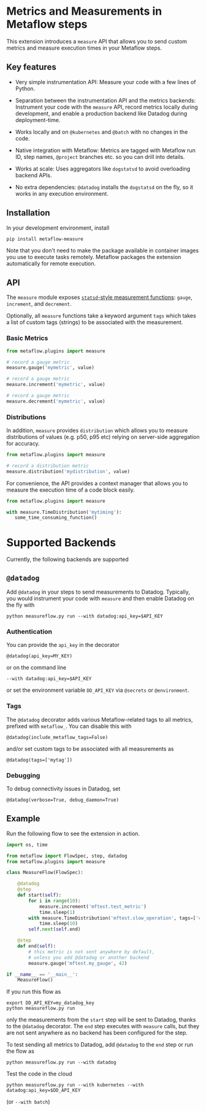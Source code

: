 
# Metrics and Measurements in Metaflow steps

This extension introduces a `measure` API that allows you to send custom
metrics and measure execution times in your Metaflow steps.

## Key features

 - Very simple instrumentation API: Measure your code with a few
   lines of Python.

 - Separation between the instrumentation API and the metrics
   backends: Instrument your code with the `measure` API,
   record metrics locally during development, and enable a
   production backend like Datadog during deployment-time.

 - Works locally and on `@kubernetes` and `@batch` with no
   changes in the code.

 - Native integration with Metaflow: Metrics are tagged
   with Metaflow run ID, step names, `@project` branches
   etc. so you can drill into details.

 - Works at scale: Uses aggregators like `dogstatsd` to
   avoid overloading backend APIs.

 - No extra dependencies: `@datadog` installs the
   `dogstatsd` on the fly, so it works in any execution
   environment.

## Installation

In your development environment, install
```
pip install metaflow-measure
```
Note that you don't need to make the package available in
container images you use to execute tasks remotely. Metaflow
packages the extension automatically for remote execution.

## API

The `measure` module exposes [`statsd`-style measurement
functions](https://docs.datadoghq.com/metrics/custom_metrics/dogstatsd_metrics_submission/):
`gauge`, `increment`, and `decrement`.

Optionally, all `measure` functions take a keyword argument
`tags` which takes a list of custom tags (strings) to be
associated with the measurement.

### Basic Metrics

```python
from metaflow.plugins import measure

# record a gauge metric
measure.gauge('mymetric', value)

# record a gauge metric
measure.increment('mymetric', value)

# record a gauge metric
measure.decrement('mymetric', value)
```

### Distributions

In addition, `measure` provides `distribution` which allows
you to measure distributions of values (e.g. p50, p95 etc) relying
on server-side aggregation for accuracy.

```python
from metaflow.plugins import measure

# record a distribution metric
measure.distribution('mydistribution', value)

```

For convenience, the API provides a context manager that
allows you to measure the execution time of a code block easily.

```python
from metaflow.plugins import measure

with measure.TimeDistribution('mytiming'):
   some_time_consuming_function()
```

# Supported Backends

Currently, the following backends are supported

## `@datadog`

Add `@datadog` in your steps to send measurements to Datadog.
Typically, you would instrument your code with `measure` and
then enable Datadog on the fly with

```
python measureflow.py run --with datadog:api_key=$API_KEY
```

### Authentication

You can provide the `api_key` in the decorator
```
@datadog(api_key=MY_KEY)
```
or on the command line
```
--with datadog:api_key=$API_KEY
```
or set the environment variable `DD_API_KEY` via `@secrets` or
`@environment`.

### Tags

The `@datadog` decorator adds various Metaflow-related tags
to all metrics, prefixed with `metaflow_`. You can disable
this with
```
@datadog(include_metaflow_tags=False)
```
and/or set custom tags to be associated with all measurements as
```
@datadog(tags=['mytag'])
```

### Debugging

To debug connectivity issues in Datadog, set
```
@datadog(verbose=True, debug_daemon=True)
```

## Example

Run the following flow to see the extension in action.

```python
import os, time

from metaflow import FlowSpec, step, datadog
from metaflow.plugins import measure

class MeasureFlow(FlowSpec):

    @datadog
    @step
    def start(self):
        for i in range(10):
            measure.increment('mftest.test_metric')
            time.sleep(1)
        with measure.TimeDistribution('mftest.slow_operation', tags=['custom_tag']):
            time.sleep(10)
        self.next(self.end)

    @step
    def end(self):
        # this metric is not sent anywhere by default,
        # unless you add @datadog or another backend
        measure.gauge('mftest.my_gauge', 42)

if __name__ == '__main__':
    MeasureFlow()
```

If you run this flow as
```
export DD_API_KEY=my_datadog_key
python measureflow.py run
```
only the measurements from the `start` step will be sent to Datadog,
thanks to the `@datadog` decorator. The `end` step executes with `measure`
calls, but they are not sent anywhere as no backend has been configured
for the step.

To test sending all metrics to Datadog, add `@datadog` to the `end` step
or run the flow as
```
python measureflow.py run --with datadog
```

Test the code in the cloud
```
python measureflow.py run --with kubernetes --with datadog:api_key=$DD_API_KEY
```
(or `--with batch`)


